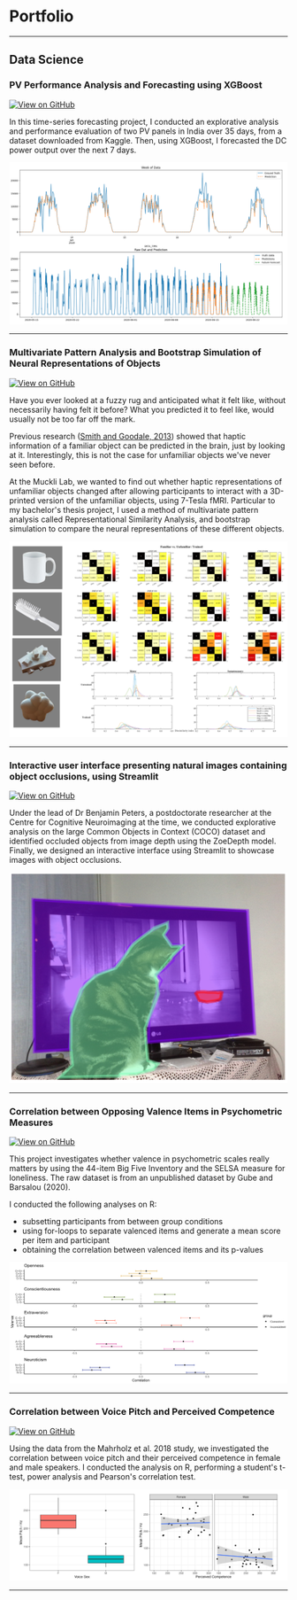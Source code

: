 # Portfolio
---
## Data Science

### PV Performance Analysis and Forecasting using XGBoost

[![View on GitHub](https://img.shields.io/badge/GitHub-View_on_GitHub-blue?logo=GitHub)](https://github.com/madelinelui/pv-panels/)

In this time-series forecasting project, I conducted an explorative analysis and performance evaluation of two PV panels in India over 35 days, from a dataset downloaded from Kaggle. Then, using XGBoost, I forecasted the DC power output over the next 7 days.

<center><img src="images/pv-panels.png"/></center>

---

### Multivariate Pattern Analysis and Bootstrap Simulation of Neural Representations of Objects

[![View on GitHub](https://img.shields.io/badge/GitHub-View_on_GitHub-blue?logo=GitHub)](https://github.com/madelinelui/rsa-thesis/)

Have you ever looked at a fuzzy rug and anticipated what it felt like, without necessarily having felt it before? What you predicted it to feel like, would usually not be too far off the mark.

Previous research ([Smith and Goodale, 2013](https://www.ncbi.nlm.nih.gov/pmc/articles/PMC4380001/)) showed that haptic information of a familiar object can be predicted in the brain, just by looking at it. Interestingly, this is not the case for unfamiliar objects we've never seen before.

At the Muckli Lab, we wanted to find out whether haptic representations of unfamiliar objects changed after allowing participants to interact with a 3D-printed version of the unfamiliar objects, using 7-Tesla fMRI.
Particular to my bachelor's thesis project, I used a method of multivariate pattern analysis called Representational Similarity Analysis, and bootstrap simulation to compare the neural representations of these different objects.

<center><img src="images/rsa-thesis.png"/></center>

---

### Interactive user interface presenting natural images containing object occlusions, using Streamlit

[![View on GitHub](https://img.shields.io/badge/GitHub-View_on_GitHub-blue?logo=GitHub)](https://github.com/madelinelui/occlusions/)

Under the lead of Dr Benjamin Peters, a postdoctorate researcher at the Centre for Cognitive Neuroimaging at the time, we conducted explorative analysis on the large Common Objects in Context (COCO) dataset and identified occluded objects from image depth using the ZoeDepth model. Finally, we designed an interactive interface using Streamlit to showcase images with object occlusions.

<center><img src="images/occlusions.png"/></center>

---

### Correlation between Opposing Valence Items in Psychometric Measures

[![View on GitHub](https://img.shields.io/badge/GitHub-View_on_GitHub-blue?logo=GitHub)](https://github.com/madelinelui/corr_valence/)

This project investigates whether valence in psychometric scales really matters by using the 44-item Big Five Inventory and the SELSA measure for loneliness. The raw dataset is from an unpublished dataset by Gube and Barsalou (2020).

I conducted the following analyses on R:

- subsetting participants from between group conditions
- using for-loops to separate valenced items and generate a mean score per item and participant
- obtaining the correlation between valenced items and its p-values

<center><img src="images/corr_valence.png"/></center>

---

### Correlation between Voice Pitch and Perceived Competence

[![View on GitHub](https://img.shields.io/badge/GitHub-View_on_GitHub-blue?logo=GitHub)](https://github.com/madelinelui/corr_voicepitch-competence/)

Using the data from the Mahrholz et al. 2018 study, we investigated the correlation between voice pitch and their perceived competence in female and male speakers. I conducted the analysis on R, performing a student's t-test, power analysis and Pearson's correlation test.

<center><img src="images/corr_voicepitch-competence.png"/></center>

---
